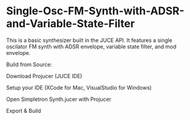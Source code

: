 # Single-Osc-FM-Synth-with-ADSR-and-Variable-State-Filter

This is a basic synthesizer built in the JUCE API. It features a single oscilator FM synth with ADSR envelope, variable state filter, and mod envelope.

Build from Source:


Download Projucer (JUCE IDE)

Setup your IDE (XCode for Mac, VisualStudio for Windows)

Open Simpletron Synth.jucer with Projucer

Export & Build
